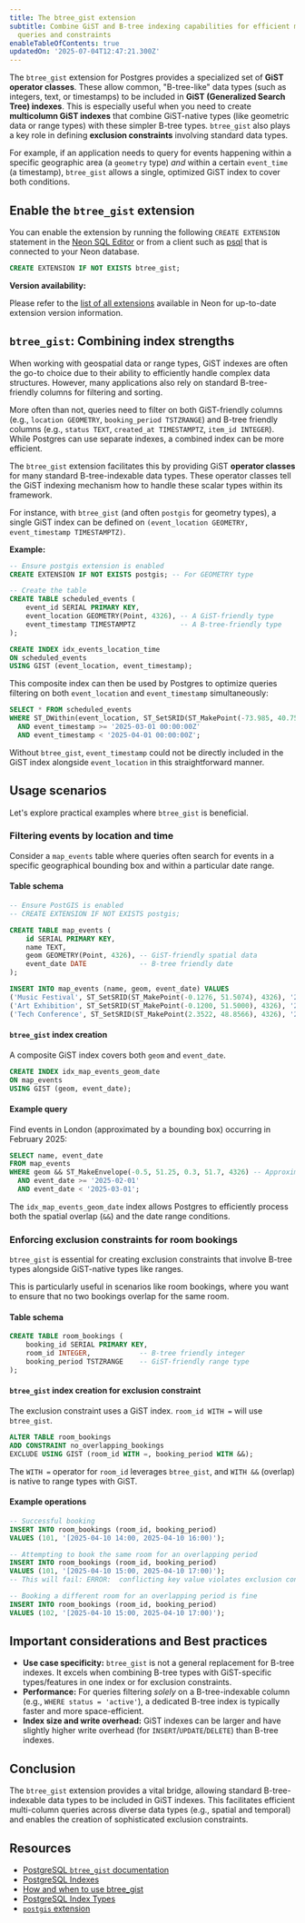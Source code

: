 ```yaml
---
title: The btree_gist extension
subtitle: Combine GiST and B-tree indexing capabilities for efficient multi-column
  queries and constraints
enableTableOfContents: true
updatedOn: '2025-07-04T12:47:21.300Z'
---
```


The `btree_gist` extension for Postgres provides a specialized set of **GiST operator classes**. These allow common, "B-tree-like" data types (such as integers, text, or timestamps) to be included in **GiST (Generalized Search Tree) indexes**. This is especially useful when you need to create **multicolumn GiST indexes** that combine GiST-native types (like geometric data or range types) with these simpler B-tree types. `btree_gist` also plays a key role in defining **exclusion constraints** involving standard data types.

For example, if an application needs to query for events happening within a specific geographic area (a `geometry` type) _and_ within a certain `event_time` (a timestamp), `btree_gist` allows a single, optimized GiST index to cover both conditions.

<CTA />

## Enable the `btree_gist` extension

You can enable the extension by running the following `CREATE EXTENSION` statement in the [Neon SQL Editor](/docs/get-started/query-with-neon-sql-editor) or from a client such as [psql](/docs/connect/query-with-psql-editor) that is connected to your Neon database.

```sql
CREATE EXTENSION IF NOT EXISTS btree_gist;
```

**Version availability:**

Please refer to the [list of all extensions](/docs/extensions/pg-extensions) available in Neon for up-to-date extension version information.

## `btree_gist`: Combining index strengths

When working with geospatial data or range types, GiST indexes are often the go-to choice due to their ability to efficiently handle complex data structures. However, many applications also rely on standard B-tree-friendly columns for filtering and sorting.

More often than not, queries need to filter on both GiST-friendly columns (e.g., `location GEOMETRY`, `booking_period TSTZRANGE`) and B-tree friendly columns (e.g., `status TEXT`, `created_at TIMESTAMPTZ`, `item_id INTEGER`). While Postgres can use separate indexes, a combined index can be more efficient.

The `btree_gist` extension facilitates this by providing GiST **operator classes** for many standard B-tree-indexable data types. These operator classes tell the GiST indexing mechanism how to handle these scalar types within its framework.

For instance, with `btree_gist` (and often `postgis` for geometry types), a single GiST index can be defined on `(event_location GEOMETRY, event_timestamp TIMESTAMPTZ)`.

**Example:**

```sql
-- Ensure postgis extension is enabled
CREATE EXTENSION IF NOT EXISTS postgis; -- For GEOMETRY type

-- Create the table
CREATE TABLE scheduled_events (
    event_id SERIAL PRIMARY KEY,
    event_location GEOMETRY(Point, 4326), -- A GiST-friendly type
    event_timestamp TIMESTAMPTZ           -- A B-tree-friendly type
);

CREATE INDEX idx_events_location_time
ON scheduled_events
USING GIST (event_location, event_timestamp);
```

This composite index can then be used by Postgres to optimize queries filtering on both `event_location` and `event_timestamp` simultaneously:

```sql
SELECT * FROM scheduled_events
WHERE ST_DWithin(event_location, ST_SetSRID(ST_MakePoint(-73.985, 40.758), 4326)::geography, 1000) -- Within 1km
  AND event_timestamp >= '2025-03-01 00:00:00Z'
  AND event_timestamp < '2025-04-01 00:00:00Z';
```

Without `btree_gist`, `event_timestamp` could not be directly included in the GiST index alongside `event_location` in this straightforward manner.

## Usage scenarios

Let's explore practical examples where `btree_gist` is beneficial.

### Filtering events by location and time

Consider a `map_events` table where queries often search for events in a specific geographical bounding box and within a particular date range.

#### Table schema

```sql
-- Ensure PostGIS is enabled
-- CREATE EXTENSION IF NOT EXISTS postgis;

CREATE TABLE map_events (
    id SERIAL PRIMARY KEY,
    name TEXT,
    geom GEOMETRY(Point, 4326), -- GiST-friendly spatial data
    event_date DATE             -- B-tree friendly date
);

INSERT INTO map_events (name, geom, event_date) VALUES
('Music Festival', ST_SetSRID(ST_MakePoint(-0.1276, 51.5074), 4326), '2025-02-20'),
('Art Exhibition', ST_SetSRID(ST_MakePoint(-0.1200, 51.5000), 4326), '2025-02-22'),
('Tech Conference', ST_SetSRID(ST_MakePoint(2.3522, 48.8566), 4326), '2025-03-05');
```

#### `btree_gist` index creation

A composite GiST index covers both `geom` and `event_date`.

```sql
CREATE INDEX idx_map_events_geom_date
ON map_events
USING GIST (geom, event_date);
```

#### Example query

Find events in London (approximated by a bounding box) occurring in February 2025:

```sql
SELECT name, event_date
FROM map_events
WHERE geom && ST_MakeEnvelope(-0.5, 51.25, 0.3, 51.7, 4326) -- Approximate bounding box for London
  AND event_date >= '2025-02-01'
  AND event_date < '2025-03-01';
```

The `idx_map_events_geom_date` index allows Postgres to efficiently process both the spatial overlap (`&&`) and the date range conditions.

### Enforcing exclusion constraints for room bookings

`btree_gist` is essential for creating exclusion constraints that involve B-tree types alongside GiST-native types like ranges.

This is particularly useful in scenarios like room bookings, where you want to ensure that no two bookings overlap for the same room.

#### Table schema

```sql
CREATE TABLE room_bookings (
    booking_id SERIAL PRIMARY KEY,
    room_id INTEGER,            -- B-tree friendly integer
    booking_period TSTZRANGE    -- GiST-friendly range type
);
```

#### `btree_gist` index creation for exclusion constraint

The exclusion constraint uses a GiST index. `room_id WITH =` will use `btree_gist`.

```sql
ALTER TABLE room_bookings
ADD CONSTRAINT no_overlapping_bookings
EXCLUDE USING GIST (room_id WITH =, booking_period WITH &&);
```

The `WITH =` operator for `room_id` leverages `btree_gist`, and `WITH &&` (overlap) is native to range types with GiST.

#### Example operations

```sql
-- Successful booking
INSERT INTO room_bookings (room_id, booking_period)
VALUES (101, '[2025-04-10 14:00, 2025-04-10 16:00)');

-- Attempting to book the same room for an overlapping period
INSERT INTO room_bookings (room_id, booking_period)
VALUES (101, '[2025-04-10 15:00, 2025-04-10 17:00)');
-- This will fail: ERROR:  conflicting key value violates exclusion constraint "no_overlapping_bookings"

-- Booking a different room for an overlapping period is fine
INSERT INTO room_bookings (room_id, booking_period)
VALUES (102, '[2025-04-10 15:00, 2025-04-10 17:00)');
```

## Important considerations and Best practices

- **Use case specificity:** `btree_gist` is not a general replacement for B-tree indexes. It excels when combining B-tree types with GiST-specific types/features in one index or for exclusion constraints.
- **Performance:** For queries filtering _solely_ on a B-tree-indexable column (e.g., `WHERE status = 'active'`), a dedicated B-tree index is typically faster and more space-efficient.
- **Index size and write overhead:** GiST indexes can be larger and have slightly higher write overhead (for `INSERT`/`UPDATE`/`DELETE`) than B-tree indexes.

## Conclusion

The `btree_gist` extension provides a vital bridge, allowing standard B-tree-indexable data types to be included in GiST indexes. This facilitates efficient multi-column queries across diverse data types (e.g., spatial and temporal) and enables the creation of sophisticated exclusion constraints.

## Resources

- [PostgreSQL `btree_gist` documentation](https://www.postgresql.org/docs/current/btree-gist.html)
- [PostgreSQL Indexes](/postgresql/postgresql-indexes)
- [How and when to use btree_gist](/blog/btree_gist)
- [PostgreSQL Index Types](/postgresql/postgresql-indexes/postgresql-index-types)
- [`postgis` extension](/docs/extensions/postgis)

<NeedHelp/>
